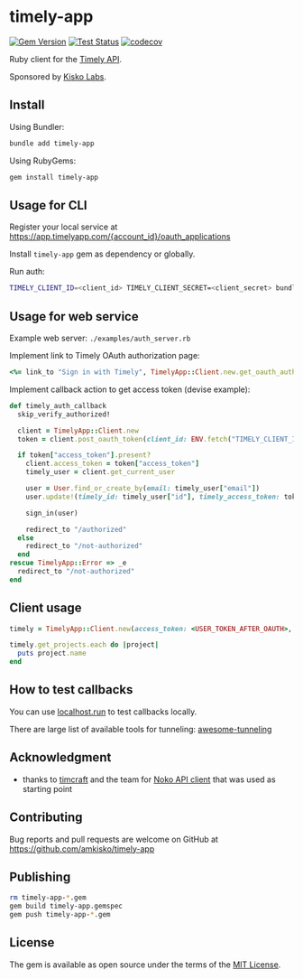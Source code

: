 # timely-app

[![Gem Version](https://badge.fury.io/rb/timely-app.svg)](https://badge.fury.io/rb/timely-app) [![Test Status](https://github.com/amkisko/timely-app/actions/workflows/test.yml/badge.svg)](https://github.com/amkisko/timely-app/actions/workflows/test.yml) [![codecov](https://codecov.io/gh/amkisko/timely_app.rb/graph/badge.svg?token=QL3A7ATCRK)](https://codecov.io/gh/amkisko/timely_app.rb)

Ruby client for the [Timely API](https://dev.timelyapp.com).

Sponsored by [Kisko Labs](https://www.kiskolabs.com).

## Install

Using Bundler:
```sh
bundle add timely-app
```

Using RubyGems:
```sh
gem install timely-app
```

## Usage for CLI

Register your local service at https://app.timelyapp.com/{account_id}/oauth_applications

Install `timely-app` gem as dependency or globally.

Run auth:

```sh
TIMELY_CLIENT_ID=<client_id> TIMELY_CLIENT_SECRET=<client_secret> bundle exec timely-app auth -s
```

## Usage for web service

Example web server: `./examples/auth_server.rb`

Implement link to Timely OAuth authorization page:

```ruby
<%= link_to "Sign in with Timely", TimelyApp::Client.new.get_oauth_authorize_url(client_id: ENV.fetch("TIMELY_CLIENT_ID"), redirect_uri: ENV.fetch("TIMELY_REDIRECT_URI")) %>
```

Implement callback action to get access token (devise example):

```ruby
def timely_auth_callback
  skip_verify_authorized!

  client = TimelyApp::Client.new
  token = client.post_oauth_token(client_id: ENV.fetch("TIMELY_CLIENT_ID"), client_secret: ENV.fetch("TIMELY_CLIENT_SECRET"), code: params["code"], redirect_uri: ENV.fetch("TIMELY_REDIRECT_URI"), grant_type: "authorization_code")

  if token["access_token"].present?
    client.access_token = token["access_token"]
    timely_user = client.get_current_user

    user = User.find_or_create_by(email: timely_user["email"])
    user.update!(timely_id: timely_user["id"], timely_access_token: token["access_token"], timely_refresh_token: token["refresh_token"])

    sign_in(user)

    redirect_to "/authorized"
  else
    redirect_to "/not-authorized"
  end
rescue TimelyApp::Error => _e
  redirect_to "/not-authorized"
end
```

## Client usage

```ruby
timely = TimelyApp::Client.new(access_token: <USER_TOKEN_AFTER_OAUTH>, account_id: <ACCOUNT_ID>)

timely.get_projects.each do |project|
  puts project.name
end
```

## How to test callbacks

You can use [localhost.run](https://localhost.run/) to test callbacks locally.

There are large list of available tools for tunneling: [awesome-tunneling](https://github.com/anderspitman/awesome-tunneling)

## Acknowledgment

- thanks to [timcraft](https://github.com/timcraft) and the team for [Noko API client](https://github.com/timcraft/noko) that was used as starting point

## Contributing

Bug reports and pull requests are welcome on GitHub at https://github.com/amkisko/timely-app

## Publishing

```sh
rm timely-app-*.gem
gem build timely-app.gemspec
gem push timely-app-*.gem
```

## License

The gem is available as open source under the terms of the [MIT License](https://opensource.org/licenses/MIT).
